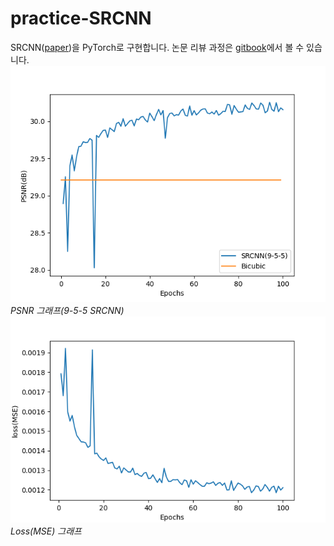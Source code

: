 # practice-SRCNN

SRCNN\([paper](https://arxiv.org/pdf/1501.00092.pdf)\)을 PyTorch로 구현합니다. 논문 리뷰 과정은 [gitbook](https://bengaleehs.gitbook.io/ai-paper-study/srcnn)에서 볼 수 있습니다. ![PSNR](.gitbook/assets/psnr.png)   
_PSNR 그래프\(9-5-5 SRCNN\)_   
 ![loss](.gitbook/assets/losses.png)   
_Loss\(MSE\) 그래프_  


